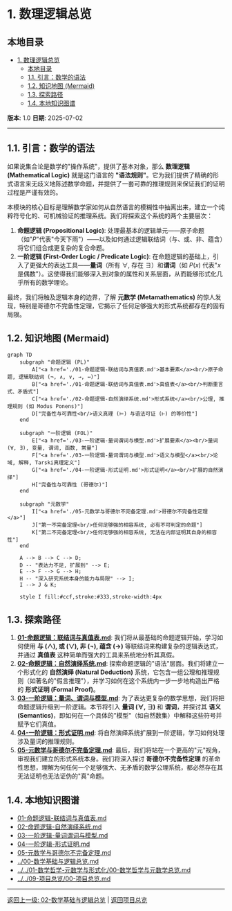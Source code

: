 # 1. 数理逻辑总览

## 本地目录

- [1. 数理逻辑总览](#1-数理逻辑总览)
  - [本地目录](#本地目录)
  - [1.1. 引言：数学的语法](#11-引言数学的语法)
  - [1.2. 知识地图 (Mermaid)](#12-知识地图-mermaid)
  - [1.3. 探索路径](#13-探索路径)
  - [1.4. 本地知识图谱](#14-本地知识图谱)

**版本**: 1.0
**日期**: 2025-07-02

---

## 1.1. 引言：数学的语法

如果说集合论是数学的"操作系统"，提供了基本对象，那么 **数理逻辑 (Mathematical Logic)** 就是这门语言的 **"语法规则"**。它为我们提供了精确的形式语言来无歧义地陈述数学命题，并提供了一套可靠的推理规则来保证我们的证明过程是严谨有效的。

本模块的核心目标是理解数学家如何从自然语言的模糊性中抽离出来，建立一个纯粹符号化的、可机械验证的推理系统。我们将探索这个系统的两个主要层次：

1. **命题逻辑 (Propositional Logic)**: 处理最基本的逻辑单元——原子命题（如"$P$"代表"今天下雨"）——以及如何通过逻辑联结词（与、或、非、蕴含）将它们组合成更复杂的复合命题。
2. **一阶逻辑 (First-Order Logic / Predicate Logic)**: 在命题逻辑的基础上，引入了更强大的表达工具——**量词**（所有 $\forall$, 存在 $\exists$）和**谓词**（如 $P(x)$ 代表"$x$是偶数"）。这使得我们能够深入到对象的属性和关系层面，从而能够形式化几乎所有的数学理论。

最终，我们将触及逻辑本身的边界，了解 **元数学 (Metamathematics)** 的惊人发现，特别是哥德尔不完备性定理，它揭示了任何足够强大的形式系统都存在的固有局限。

## 1.2. 知识地图 (Mermaid)

```mermaid
graph TD
    subgraph "命题逻辑 (PL)"
        A["<a href='./01-命题逻辑-联结词与真值表.md'>基本要素</a><br/>原子命题, 逻辑联结词 (¬, ∧, ∨, →, ↔)"]
        B["<a href='./01-命题逻辑-联结词与真值表.md'>真值表</a><br/>判断重言式、矛盾式"]
        C["<a href='./02-命题逻辑-自然演绎系统.md'>形式系统</a><br/>公理, 推理规则 (如 Modus Ponens)"]
        D["完备性与可靠性<br/>语义真理 (⊨) 与语法可证 (⊢) 的等价性"]
    end

    subgraph "一阶逻辑 (FOL)"
        E["<a href='./03-一阶逻辑-量词谓词与模型.md'>扩展要素</a><br/>量词 (∀, ∃), 变量, 谓词, 函数, 常量"]
        F["<a href='./03-一阶逻辑-量词谓词与模型.md'>语义与模型</a><br/>论域, 解释, Tarski真理定义"]
        G["<a href='./04-一阶逻辑-形式证明.md'>形式证明</a><br/>扩展的自然演绎"]
        H["完备性与可靠性 (哥德尔)"]
    end
    
    subgraph "元数学"
        I["<a href='./05-元数学与哥德尔不完备定理.md'>哥德尔不完备性定理</a>"]
        J["第一不完备定理<br/>任何足够强的相容系统, 必有不可判定的命题"]
        K["第二不完备定理<br/>任何足够强的相容系统, 无法在内部证明其自身的相容性"]
    end

    A --> B --> C --> D;
    D -- "表达力不足, 扩展到" --> E;
    E --> F --> G --> H;
    H -- "深入研究系统本身的能力与局限" --> I;
    I --> J & K;

    style I fill:#ccf,stroke:#333,stroke-width:4px
```

## 1.3. 探索路径

1. **[01-命题逻辑：联结词与真值表.md](./01-命题逻辑-联结词与真值表.md)**: 我们将从最基础的命题逻辑开始，学习如何使用 **与 (∧), 或 (∨), 非 (¬), 蕴含 (→)** 等联结词来构建复杂的逻辑表达式，并通过 **真值表** 这种简单而强大的工具来系统地分析其真假。
2. **[02-命题逻辑：自然演绎系统.md](./02-命题逻辑-自然演绎系统.md)**: 探索命题逻辑的"语法"层面。我们将建立一个形式化的 **自然演绎 (Natural Deduction)** 系统，它包含一组公理和推理规则（如著名的"假言推理"），并学习如何在这个系统内一步一步地构造出严格的 **形式证明 (Formal Proof)**。
3. **[03-一阶逻辑：量词、谓词与模型.md](./03-一阶逻辑-量词、谓词与模型.md)**: 为了表达更复杂的数学思想，我们将把命题逻辑升级到一阶逻辑。本节将引入 **量词 (∀, ∃)** 和 **谓词**，并探讨其 **语义 (Semantics)**，即如何在一个具体的"模型"（如自然数集）中解释这些符号并赋予它们真值。
4. **[04-一阶逻辑：形式证明.md](./04-一阶逻辑-形式证明.md)**: 将自然演绎系统扩展到一阶逻辑，学习如何处理涉及量词的推理规则。
5. **[05-元数学与哥德尔不完备定理.md](./05-元数学与哥德尔不完备定理.md)**: 最后，我们将站在一个更高的"元"视角，审视我们建立的形式系统本身。我们将深入探讨 **哥德尔不完备性定理** 的革命性思想，理解为何任何一个足够强大、无矛盾的数学公理系统，都必然存在其无法证明也无法证伪的"真"命题。

## 1.4. 本地知识图谱

- [01-命题逻辑-联结词与真值表.md](./01-命题逻辑-联结词与真值表.md)
- [02-命题逻辑-自然演绎系统.md](./02-命题逻辑-自然演绎系统.md)
- [03-一阶逻辑-量词谓词与模型.md](./03-一阶逻辑-量词谓词与模型.md)
- [04-一阶逻辑-形式证明.md](./04-一阶逻辑-形式证明.md)
- [05-元数学与哥德尔不完备定理.md](./05-元数学与哥德尔不完备定理.md)
- [../00-数学基础与逻辑总览.md](../00-数学基础与逻辑总览.md)
- [../../01-数学哲学-元数学与形式化/00-数学哲学与元数学总览.md](../../01-数学哲学-元数学与形式化/00-数学哲学与元数学总览.md)
- [../../09-项目总览/00-项目总览.md](../../09-项目总览/00-项目总览.md)

---

[返回上一级: 02-数学基础与逻辑总览](../00-数学基础与逻辑总览.md) | [返回项目总览](../../09-项目总览/00-项目总览.md)
